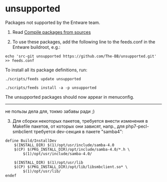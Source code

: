 # unsupported
Packages not supported by the Entware team.

1. Read [Compile packages from sources](https://github.com/Entware/Entware/wiki/Compile-packages-from-sources)

2. To use these packages, add the following line to the feeds.conf in the Entware buildroot, e.g.:

```
echo 'src-git unsupported https://github.com/The-BB/unsupported.git' >> feeds.conf
```

To install all its package definitions, run:

```
./scripts/feeds update unsupported

./scripts/feeds install -a -p unsupported
```

The unsupported packages should now appear in menuconfig.

---
не пользы дела для, токмо забавы ради ;)

3. Для сборки некоторых пакетов, требуется внести изменения в Makefile пакетов, от которых они зависят, напр.,
для php7-pecl-smbclient требуется dev-секция в пакете "samba4":
```
define Build/InstallDev
	$(INSTALL_DIR) $(1)/opt/usr/include/samba-4.0
	$(CP) $(PKG_INSTALL_DIR)/opt/include/samba-4.0/*.h \
		$(1)/opt/usr/include/samba-4.0/

	$(INSTALL_DIR) $(1)/opt/usr/lib
	$(CP) $(PKG_INSTALL_DIR)/opt/lib/libsmbclient.so* \
		$(1)/opt/usr/lib/
endef
```
